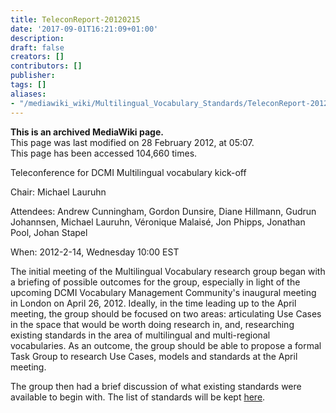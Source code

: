```yaml
---
title: TeleconReport-20120215
date: '2017-09-01T16:21:09+01:00'
description: 
draft: false
creators: []
contributors: []
publisher: 
tags: []
aliases:
- "/mediawiki_wiki/Multilingual_Vocabulary_Standards/TeleconReport-20120215.html"
---
```


 **This is an archived MediaWiki page.**  
This page was last modified on 28 February 2012, at 05:07.  
This page has been accessed 104,660 times.

Teleconference for DCMI Multilingual vocabulary kick-off

Chair: Michael Lauruhn

Attendees: Andrew Cunningham, Gordon Dunsire, Diane Hillmann, Gudrun Johannsen, Michael Lauruhn, Véronique Malaisé, Jon Phipps, Jonathan Pool, Johan Stapel

When: 2012-2-14, Wednesday 10:00 EST

The initial meeting of the Multilingual Vocabulary research group began with a briefing of possible outcomes for the group, especially in light of the upcoming DCMI Vocabulary Management Community's inaugural meeting in London on April 26, 2012. Ideally, in the time leading up to the April meeting, the group should be focused on two areas: articulating Use Cases in the space that would be worth doing research in, and, researching existing standards in the area of multilingual and multi-regional vocabularies. As an outcome, the group should be able to propose a formal Task Group to research Use Cases, models and standards at the April meeting.

The group then had a brief discussion of what existing standards were available to begin with. The list of standards will be kept [here](/mediawiki_wiki/Multilingual_Vocabulary_Standards).

